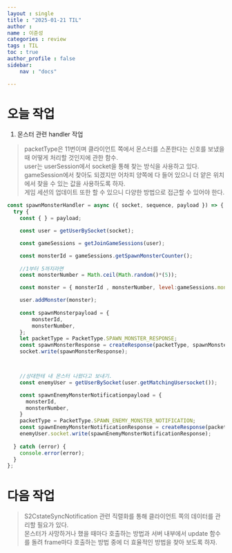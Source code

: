 ```yaml
---
layout : single
title : "2025-01-21 TIL"
author : 
name : 이준성
categories : review
tags : TIL
toc : true
author_profile : false
sidebar:
    nav : "docs"

---
```



# 오늘 작업

1. 몬스터 관련 handler 작업

> packetType은 11번이며 클라이언트 쪽에서 몬스터를 스폰한다는 신호를 보냈을 때 어떻게 처리할 것인지에 관한 함수.<br>
> user는 userSession에서 socket을 통해 찾는 방식을 사용하고 있다. gameSession에서 찾아도 되겠지만 어차피 양쪽에 다 들어 있으니 더 얕은 위치에서 찾을 수 있는 값을 사용하도록 하자.<br>
> 게임 세션의 업데이트 또한 할 수 있으니 다양한 방법으로 접근할 수 있어야 한다.

```js
const spawnMonsterHandler = async ({ socket, sequence, payload }) => {
  try {
    const { } = payload; 

    const user = getUserBySocket(socket);

    const gameSessions = getJoinGameSessions(user);

    const monsterId = gameSessions.getSpawnMonsterCounter();
    
    //1부터 5까지라면 
    const monsterNumber = Math.ceil(Math.random()*(5));

    const monster = { monsterId , monsterNumber, level:gameSessions.monsterLevel };

    user.addMonster(monster);
    
    const spawnMonsterpayload = {
        monsterId,
        monsterNumber,
    };
    let packetType = PacketType.SPAWN_MONSTER_RESPONSE;
    const spawnMonsterResponse = createResponse(packetType, spawnMonsterpayload, sequence);
    socket.write(spawnMonsterResponse);



    //상대한테 내 몬스터 나왔다고 보내기.
    const enemyUser = getUserBySocket(user.getMatchingUsersocket());

    const spawnEnemyMonsterNotificationpayload = {
      monsterId,
      monsterNumber,
    }
    packetType = PacketType.SPAWN_ENEMY_MONSTER_NOTIFICATION;
    const spawnEnemyMonsterNotificationResponse = createResponse(packetType, spawnEnemyMonsterNotificationpayload, sequence);
    enemyUser.socket.write(spawnEnemyMonsterNotificationResponse);
    
  } catch (error) {
    console.error(error);
  }
};
```

# 다음 작업

> S2CstateSyncNotification 관련 직렬화를 통해 클라이언트 쪽의 데이터를 관리할 필요가 있다.<br>
> 몬스터가 사망하거나 했을 때마다 호출하는 방법과 서버 내부에서 update 함수를 돌려 frame마다 호출하는 방법 중에 더 효율적인 방법을 찾아 보도록 하자.